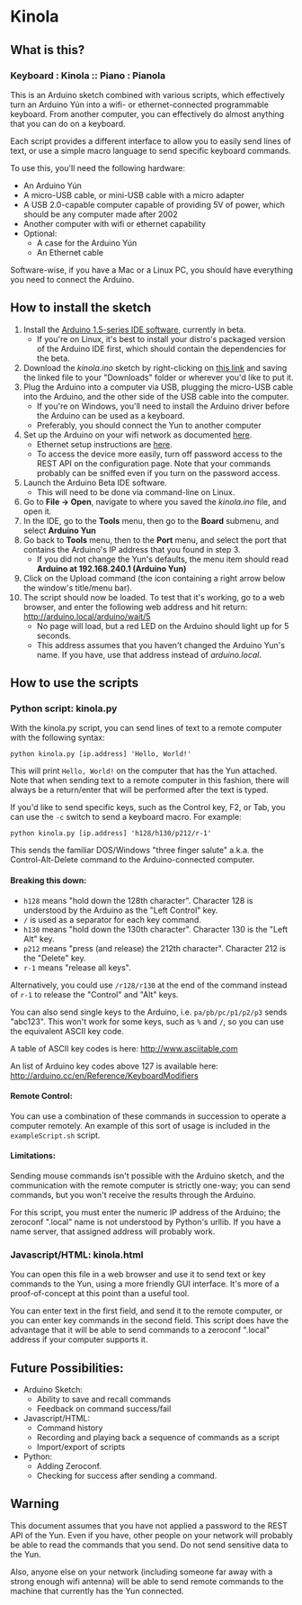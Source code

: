 # Kinola

## What is this?

### Keyboard : Kinola :: Piano : Pianola

This is an Arduino sketch combined with various scripts, which effectively turn an Arduino Yún into a wifi- or ethernet-connected programmable keyboard. From another computer, you can effectively do almost anything that you can do on a keyboard. 

Each script provides a different interface to allow you to easily send lines of text, or use a simple macro language to send specific keyboard commands.

To use this, you'll need the following hardware:

* An Arduino Yún
* A micro-USB cable, or mini-USB cable with a micro adapter
* A USB 2.0-capable computer capable of providing 5V of power, which should be any computer made after 2002
* Another computer with wifi or ethernet capability
* Optional:
	* A case for the Arduino Yún
	* An Ethernet cable
	
Software-wise, if you have a Mac or a Linux PC, you should have everything you need to connect the Arduino.

## How to install the sketch

1. Install the [Arduino 1.5-series IDE software](http://arduino.cc/en/main/software#toc3), currently in beta.
	* If you're on Linux, it's best to install your distro's packaged version of the Arduino IDE first, which should contain the dependencies for the beta.
2. Download the *kinola.ino* sketch by right-clicking on [this link](https://github.com/catichenor/kinola/raw/master/kinola.ino) and saving the linked file to your "Downloads" folder or wherever you'd like to put it.
3. Plug the Arduino into a computer via USB, plugging the micro-USB cable into the Arduino, and the other side of the USB cable into the computer.
	* If you're on Windows, you'll need to install the Arduino driver before the Arduino can be used as a keyboard.
	* Preferably, you should connect the Yun to another computer
4. Set up the Arduino on your wifi network as documented [here](http://arduino.cc/en/Guide/ArduinoYun#toc13).
	* Ethernet setup instructions are [here](http://arduino.cc/en/Guide/ArduinoYun#toc15).
	* To access the device more easily, turn off password access to the REST API on the configuration page. Note that your commands probably can be sniffed even if you turn on the password access.
5. Launch the Arduino Beta IDE software.
	* This will need to be done via command-line on Linux.
6. Go to **File -> Open**, navigate to where you saved the *kinola.ino* file, and open it.
7. In the IDE, go to the **Tools** menu, then go to the **Board** submenu, and select **Arduino Yun**
8. Go back to **Tools** menu, then to the **Port** menu, and select the port that contains the Arduino's IP address that you found in step 3.
	* If you did not change the Yun's defaults, the menu item should read **Arduino at 192.168.240.1 (Arduino Yun)**
9. Click on the Upload command (the icon containing a right arrow below the window's title/menu bar).
10. The script should now be loaded. To test that it's working, go to a web browser, and enter the following web address and hit return: http://arduino.local/arduino/wait/5	
	* No page will load, but a red LED on the Arduino should light up for 5 seconds.
	* This address assumes that you haven't changed the Arduino Yun's name. If you have, use that address instead of *arduino.local*.

## How to use the scripts

### Python script: kinola.py

With the kinola.py script, you can send lines of text to a remote computer with the following syntax:

`python kinola.py [ip.address] 'Hello, World!'`

This will print `Hello, World!` on the computer that has the Yun attached. Note that when sending text to a remote computer in this fashion, there will always be a return/enter that will be performed after the text is typed.

If you'd like to send specific keys, such as the Control key, F2, or Tab, you can use the `-c` switch to send a keyboard macro. For example:

`python kinola.py [ip.address] 'h128/h130/p212/r-1'`

This sends the familiar DOS/Windows "three finger salute" a.k.a. the Control-Alt-Delete command to the Arduino-connected computer. 

#### Breaking this down:

* `h128` means "hold down the 128th character". Character 128 is understood by the Arduino as the "Left Control" key.
* `/` is used as a separator for each key command.
* `h130` means "hold down the 130th character". Character 130 is the "Left Alt" key.
* `p212` means "press (and release) the 212th character". Character 212 is the "Delete" key.
* `r-1` means "release all keys".

Alternatively, you could use `/r128/r130` at the end of the command instead of `r-1` to release the "Control" and "Alt" keys.

You can also send single keys to the Arduino, i.e. `pa/pb/pc/p1/p2/p3` sends "abc123". This won't work for some keys, such as `%` and `/`, so you can use the equivalent ASCII key code.

A table of ASCII key codes is here:
<http://www.asciitable.com>

An list of Arduino key codes above 127 is available here: <http://arduino.cc/en/Reference/KeyboardModifiers>

#### Remote Control:

You can use a combination of these commands in succession to operate a computer remotely. An example of this sort of usage is included in the `exampleScript.sh` script.

#### Limitations: 

Sending mouse commands isn't possible with the Arduino sketch, and the communication with the remote computer is strictly one-way; you can send commands, but you won't receive the results through the Arduino.

For this script, you must enter the numeric IP address of the Arduino; the zeroconf ".local" name is not understood by Python's urllib. If you have a name server, that assigned address will probably work.

### Javascript/HTML: kinola.html

You can open this file in a web browser and use it to send text or key commands to the Yun, using a more friendly GUI interface. It's more of a proof-of-concept at this point than a useful tool. 

You can enter text in the first field, and send it to the remote computer, or you can enter key commands in the second field.	This script does have the advantage that it will be able to send commands to a zeroconf ".local" address if your computer supports it.

## Future Possibilities:

* Arduino Sketch:
	* Ability to save and recall commands
	* Feedback on command success/fail
* Javascript/HTML:
	* Command history
	* Recording and playing back a sequence of commands as a script
	* Import/export of scripts
* Python:
	* Adding Zeroconf.
	* Checking for success after sending a command.																																																																																																																																																																																																																																																																																																																								

## Warning

This document assumes that you have not applied a password to the REST API of the Yun. Even if you have, other people on your network will probably be able to read the commands that you send. Do not send sensitive data to the Yun.

Also, anyone else on your network (including someone far away with a strong enough wifi antenna) will be able to send remote commands to the machine that currently has the Yun connected.
